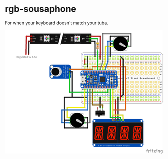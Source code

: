 # rgb-sousaphone

For when your keyboard doesn't match your tuba.

![Project Schematic](Tuba%20Bell%20Light%20Controlller_bb.png)
